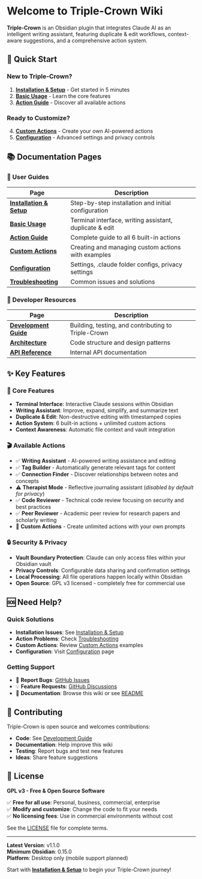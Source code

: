 # Welcome to Triple-Crown Wiki

**Triple-Crown** is an Obsidian plugin that integrates Claude AI as an intelligent writing assistant, featuring duplicate & edit workflows, context-aware suggestions, and a comprehensive action system.

## 🚀 Quick Start

### New to Triple-Crown?
1. **[Installation & Setup](Installation-and-Setup)** - Get started in 5 minutes
2. **[Basic Usage](Basic-Usage)** - Learn the core features
3. **[Action Guide](Action-Guide)** - Discover all available actions

### Ready to Customize?
4. **[Custom Actions](Custom-Actions)** - Create your own AI-powered actions
5. **[Configuration](Configuration)** - Advanced settings and privacy controls

## 📚 Documentation Pages

### 👤 User Guides
| Page | Description |
|------|-------------|
| **[Installation & Setup](Installation-and-Setup)** | Step-by-step installation and initial configuration |
| **[Basic Usage](Basic-Usage)** | Terminal interface, writing assistant, duplicate & edit |
| **[Action Guide](Action-Guide)** | Complete guide to all 6 built-in actions |
| **[Custom Actions](Custom-Actions)** | Creating and managing custom actions with examples |
| **[Configuration](Configuration)** | Settings, .claude folder configs, privacy settings |
| **[Troubleshooting](Troubleshooting)** | Common issues and solutions |

### 🔧 Developer Resources
| Page | Description |
|------|-------------|
| **[Development Guide](Development-Guide)** | Building, testing, and contributing to Triple-Crown |
| **[Architecture](Architecture)** | Code structure and design patterns |
| **[API Reference](API-Reference)** | Internal API documentation |

## ✨ Key Features

### 🎯 Core Features
- **Terminal Interface**: Interactive Claude sessions within Obsidian
- **Writing Assistant**: Improve, expand, simplify, and summarize text
- **Duplicate & Edit**: Non-destructive editing with timestamped copies
- **Action System**: 6 built-in actions + unlimited custom actions
- **Context Awareness**: Automatic file context and vault integration

### 🎬 Available Actions
- ✅ **Writing Assistant** - AI-powered writing assistance and editing
- ✅ **Tag Builder** - Automatically generate relevant tags for content
- ✅ **Connection Finder** - Discover relationships between notes and concepts
- ⚠️ **Therapist Mode** - Reflective journaling assistant (*disabled by default for privacy*)
- ✅ **Code Reviewer** - Technical code review focusing on security and best practices
- ✅ **Peer Reviewer** - Academic peer review for research papers and scholarly writing
- 🎯 **Custom Actions** - Create unlimited actions with your own prompts

### 🔒 Security & Privacy
- **Vault Boundary Protection**: Claude can only access files within your Obsidian vault
- **Privacy Controls**: Configurable data sharing and confirmation settings
- **Local Processing**: All file operations happen locally within Obsidian
- **Open Source**: GPL v3 licensed - completely free for commercial use

## 🆘 Need Help?

### Quick Solutions
- **Installation Issues**: See [Installation & Setup](Installation-and-Setup)
- **Action Problems**: Check [Troubleshooting](Troubleshooting)
- **Custom Actions**: Review [Custom Actions](Custom-Actions) examples
- **Configuration**: Visit [Configuration](Configuration) page

### Getting Support
- 🐛 **Report Bugs**: [GitHub Issues](https://github.com/AKSDug/Triple-Crown/issues)
- 💡 **Feature Requests**: [GitHub Discussions](https://github.com/AKSDug/Triple-Crown/discussions)
- 📖 **Documentation**: Browse this wiki or see [README](https://github.com/AKSDug/Triple-Crown)

## 🤝 Contributing

Triple-Crown is open source and welcomes contributions:
- **Code**: See [Development Guide](Development-Guide)
- **Documentation**: Help improve this wiki
- **Testing**: Report bugs and test new features
- **Ideas**: Share feature suggestions

## 📝 License

**GPL v3 - Free & Open Source Software**

✅ **Free for all use**: Personal, business, commercial, enterprise  
✅ **Modify and customize**: Change the code to fit your needs  
✅ **No licensing fees**: Use in commercial environments without cost  

See the [LICENSE](https://github.com/AKSDug/Triple-Crown/blob/main/LICENSE) file for complete terms.

---

**Latest Version**: v1.1.0  
**Minimum Obsidian**: 0.15.0  
**Platform**: Desktop only (mobile support planned)  

Start with **[Installation & Setup](Installation-and-Setup)** to begin your Triple-Crown journey!